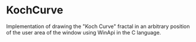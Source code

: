 # KochCurve

Implementation of drawing the "Koch Curve" fractal in an arbitrary position of the user area of the window using WinApi in the C language.
